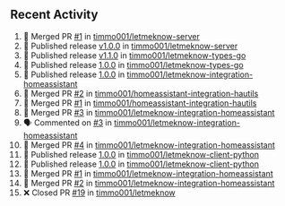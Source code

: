 ## Recent Activity

<!--START_SECTION:activity-->
1. 🎉 Merged PR [#1](https://github.com/timmo001/letmeknow-server/pull/1) in [timmo001/letmeknow-server](https://github.com/timmo001/letmeknow-server)
2. 🚀 Published release [v1.0.0](https://github.com/v1.0.0) in [timmo001/letmeknow-server](https://github.com/timmo001/letmeknow-server)
3. 🚀 Published release [v1.1.0](https://github.com/v1.1.0) in [timmo001/letmeknow-types-go](https://github.com/timmo001/letmeknow-types-go)
4. 🚀 Published release [1.0.0](https://github.com/1.0.0) in [timmo001/letmeknow-types-go](https://github.com/timmo001/letmeknow-types-go)
5. 🚀 Published release [1.0.0](https://github.com/1.0.0) in [timmo001/letmeknow-integration-homeassistant](https://github.com/timmo001/letmeknow-integration-homeassistant)
6. 🎉 Merged PR [#2](https://github.com/timmo001/homeassistant-integration-hautils/pull/2) in [timmo001/homeassistant-integration-hautils](https://github.com/timmo001/homeassistant-integration-hautils)
7. 🎉 Merged PR [#1](https://github.com/timmo001/homeassistant-integration-hautils/pull/1) in [timmo001/homeassistant-integration-hautils](https://github.com/timmo001/homeassistant-integration-hautils)
8. 🎉 Merged PR [#3](https://github.com/timmo001/letmeknow-integration-homeassistant/pull/3) in [timmo001/letmeknow-integration-homeassistant](https://github.com/timmo001/letmeknow-integration-homeassistant)
9. 🗣 Commented on [#3](https://github.com/timmo001/letmeknow-integration-homeassistant/issues/3) in [timmo001/letmeknow-integration-homeassistant](https://github.com/timmo001/letmeknow-integration-homeassistant)
10. 🎉 Merged PR [#4](https://github.com/timmo001/letmeknow-integration-homeassistant/pull/4) in [timmo001/letmeknow-integration-homeassistant](https://github.com/timmo001/letmeknow-integration-homeassistant)
11. 🚀 Published release [1.0.0](https://github.com/1.0.0) in [timmo001/letmeknow-client-python](https://github.com/timmo001/letmeknow-client-python)
12. 🚀 Published release [1.0.0](https://github.com/1.0.0) in [timmo001/letmeknow-client-python](https://github.com/timmo001/letmeknow-client-python)
13. 🎉 Merged PR [#1](https://github.com/timmo001/letmeknow-integration-homeassistant/pull/1) in [timmo001/letmeknow-integration-homeassistant](https://github.com/timmo001/letmeknow-integration-homeassistant)
14. 🎉 Merged PR [#2](https://github.com/timmo001/letmeknow-integration-homeassistant/pull/2) in [timmo001/letmeknow-integration-homeassistant](https://github.com/timmo001/letmeknow-integration-homeassistant)
15. ❌ Closed PR [#19](https://github.com/timmo001/letmeknow/pull/19) in [timmo001/letmeknow](https://github.com/timmo001/letmeknow)
<!--END_SECTION:activity-->

